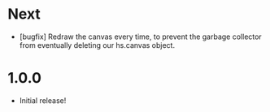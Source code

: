 # Next

- [bugfix] Redraw the canvas every time, to prevent the garbage collector from eventually deleting our hs.canvas object.

# 1.0.0

- Initial release!
